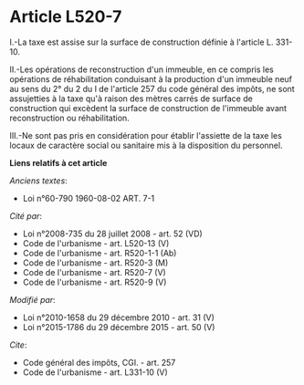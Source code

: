 # Article L520-7

I.-La taxe est assise sur la surface de construction définie à l'article L. 331-10. 

II.-Les opérations de reconstruction d'un immeuble, en ce compris les opérations de réhabilitation conduisant à la production
d'un immeuble neuf au sens du 2° du 2 du I de l'article 257 du code général des impôts, ne sont assujetties à la taxe qu'à
raison des mètres carrés de surface de construction qui excèdent la surface de construction de l'immeuble avant
reconstruction ou réhabilitation. 

III.-Ne sont pas pris en considération pour établir l'assiette de la taxe les locaux de caractère social ou sanitaire mis à
la disposition du personnel.

**Liens relatifs à cet article**

_Anciens textes_:

  - Loi n°60-790 1960-08-02 ART. 7-1

_Cité par_:

  - Loi n°2008-735 du 28 juillet 2008 - art. 52 (VD)
  - Code de l'urbanisme - art. L520-13 (V)
  - Code de l'urbanisme - art. R520-1-1 (Ab)
  - Code de l'urbanisme - art. R520-3 (M)
  - Code de l'urbanisme - art. R520-7 (V)
  - Code de l'urbanisme - art. R520-9 (V)

_Modifié par_:

  - Loi n°2010-1658 du 29 décembre 2010 - art. 31 (V)
  - Loi n°2015-1786 du 29 décembre 2015 - art. 50 (V)

_Cite_:

  - Code général des impôts, CGI. - art. 257
  - Code de l'urbanisme - art. L331-10 (V)
